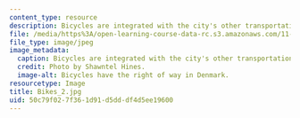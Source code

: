 ```yaml
---
content_type: resource
description: Bicycles are integrated with the city's other transportation modes.
file: /media/https%3A/open-learning-course-data-rc.s3.amazonaws.com/11-027-city-to-city-comparing-researching-and-writing-about-cities-spring-2006/50c79f027f361d91d5dddf4d5ee19600_Bikes_2.jpg
file_type: image/jpeg
image_metadata:
  caption: Bicycles are integrated with the city's other transportation modes.
  credit: Photo by Shawntel Hines.
  image-alt: Bicycles have the right of way in Denmark.
resourcetype: Image
title: Bikes_2.jpg
uid: 50c79f02-7f36-1d91-d5dd-df4d5ee19600
---
```

